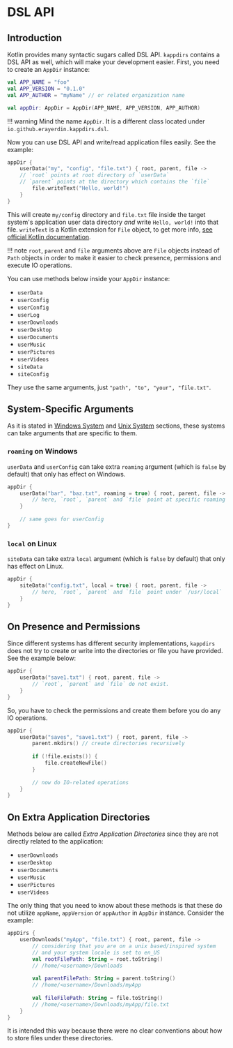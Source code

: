# DSL API

## Introduction

Kotlin provides many syntactic sugars called DSL API. `kappdirs` contains a DSL
API as well, which will make your development easier. First, you need to create
an `AppDir` instance:

```kotlin
val APP_NAME = "foo"
val APP_VERSION = "0.1.0"
val APP_AUTHOR = "myName" // or related organization name

val appDir: AppDir = AppDir(APP_NAME, APP_VERSION, APP_AUTHOR)
```

!!! warning
    Mind the name `AppDir`. It is a different class located under
    `io.github.erayerdin.kappdirs.dsl`.

Now you can use DSL API and write/read application files easily. See the
example:

```kotlin
appDir {
    userData("my", "config", "file.txt") { root, parent, file ->
    // `root` points at root directory of `userData`
    // `parent` points at the directory which contains the `file`
        file.writeText("Hello, world!")
    }
}
```

This will create `my/config` directory and `file.txt` file inside the target
system's application user data directory *and* write `Hello, world!` into that
file. `writeText` is a Kotlin extension for `File` object, to get more info,
[see official Kotlin documentation](https://kotlinlang.org/api/latest/jvm/stdlib/kotlin.io/java.io.-file/index.html).

!!! note
    `root`, `parent` and `file` arguments above are `File` objects instead of
    `Path` objects in order to make it easier to check presence, permissions
    and execute IO operations.

You can use methods below inside your `AppDir` instance:

 - `userData`
 - `userConfig`
 - `userConfig`
 - `userLog`
 - `userDownloads`
 - `userDesktop`
 - `userDocuments`
 - `userMusic`
 - `userPictures`
 - `userVideos`
 - `siteData`
 - `siteConfig`

They use the same arguments, just `"path", "to", "your", "file.txt"`.

## System-Specific Arguments

As it is stated in [Windows System](windows-system.md) and [Unix System](unix-system.md)
sections, these systems can take arguments that are specific to them.

### `roaming` on Windows

`userData` and `userConfig` can take extra `roaming` argument (which is `false`
by default) that only has effect on Windows.

```kotlin
appDir {
    userData("bar", "baz.txt", roaming = true) { root, parent, file ->
        // here, `root`, `parent` and `file` point at specific roaming dir on windows
    }
    
    // same goes for userConfig
}
```

### `local` on Linux

`siteData` can take extra `local` argument (which is `false` by default) that
only has effect on Linux.

```kotlin
appDir {
    siteData("config.txt", local = true) { root, parent, file ->
        // here, `root`, `parent` and `file` point under `/usr/local`
    }
}
```

## On Presence and Permissions

Since different systems has different security implementations, `kappdirs`
does not try to create or write into the directories or file you have
provided. See the example below:

```kotlin
appDir {
    userData("save1.txt") { root, parent, file -> 
        // `root`, `parent` and `file` do not exist.
    }
}
```

So, you have to check the permissions and create them before you do any IO
operations.

```kotlin
appDir {
    userData("saves", "save1.txt") { root, parent, file ->
        parent.mkdirs() // create directories recursively
        
        if (!file.exists()) {
            file.createNewFile()
        }
        
        // now do IO-related operations
    }
}
```

## On Extra Application Directories

Methods below are called *Extra Application Directories* since they are not
directly related to the application:

 - `userDownloads`
 - `userDesktop`
 - `userDocuments`
 - `userMusic`
 - `userPictures`
 - `userVideos`

The only thing that you need to know about these methods is that these do
not utilize `appName`, `appVersion` or `appAuthor` in `AppDir` instance.
Consider the example:

```kotlin
appDirs {
    userDownloads("myApp", "file.txt") { root, parent, file -> 
        // considering that you are on a unix based/inspired system
        // and your system locale is set to en_US
        val rootFilePath: String = root.toString()
        // /home/<username>/Downloads
        
        val parentFilePath: String = parent.toString()
        // /home/<username>/Downloads/myApp
        
        val fileFilePath: String = file.toString()
        // /home/<username>/Downloads/myApp/file.txt
    }
}
```

It is intended this way because there were no clear conventions about how to
store files under these directories.